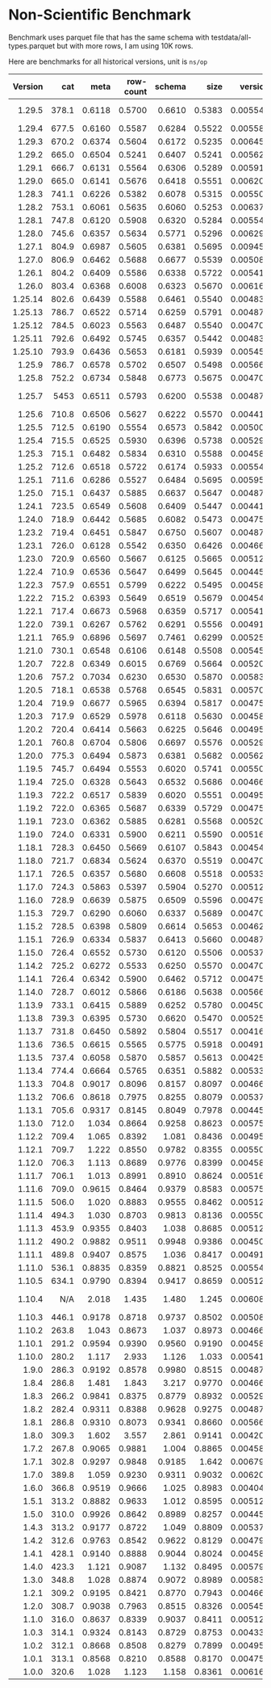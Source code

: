 # Non-Scientific Benchmark

Benchmark uses parquet file that has the same schema with testdata/all-types.parquet but with more rows, I am using 10K rows.

Here are benchmarks for all historical versions, unit is `ns/op`

| Version |   cat |   meta | row-count | schema |   size |  version | Note                                                |
| ------: | ----: | -----: | --------: | -----: | -----: | -------: | --------------------------------------------------- |
|  1.29.5 | 378.1 | 0.6118 |    0.5700 | 0.6610 | 0.5383 | 0.005542 | https://github.com/hangxie/parquet-tools/issues/612 |
|  1.29.4 | 677.5 | 0.6160 |    0.5587 | 0.6284 | 0.5522 | 0.005584 |                                                     |
|  1.29.3 | 670.2 | 0.6374 |    0.5604 | 0.6172 | 0.5235 | 0.006458 |                                                     |
|  1.29.2 | 665.0 | 0.6504 |    0.5241 | 0.6407 | 0.5241 | 0.005625 |                                                     |
|  1.29.1 | 666.7 | 0.6131 |    0.5564 | 0.6306 | 0.5289 | 0.005916 |                                                     |
|  1.29.0 | 665.0 | 0.6141 |    0.5676 | 0.6418 | 0.5551 | 0.006208 |                                                     |
|  1.28.3 | 741.1 | 0.6226 |    0.5382 | 0.6078 | 0.5315 | 0.005500 |                                                     |
|  1.28.2 | 753.1 | 0.6061 |    0.5635 | 0.6060 | 0.5253 | 0.006375 |                                                     |
|  1.28.1 | 747.8 | 0.6120 |    0.5908 | 0.6320 | 0.5284 | 0.005541 |                                                     |
|  1.28.0 | 745.6 | 0.6357 |    0.5634 | 0.5771 | 0.5296 | 0.006291 |                                                     |
|  1.27.1 | 804.9 | 0.6987 |    0.5605 | 0.6381 | 0.5695 | 0.009458 |                                                     |
|  1.27.0 | 806.9 | 0.6462 |    0.5688 | 0.6677 | 0.5539 | 0.005083 |                                                     |
|  1.26.1 | 804.2 | 0.6409 |    0.5586 | 0.6338 | 0.5722 | 0.005416 |                                                     |
|  1.26.0 | 803.4 | 0.6368 |    0.6008 | 0.6323 | 0.5670 | 0.006166 |                                                     |
| 1.25.14 | 802.6 | 0.6439 |    0.5588 | 0.6461 | 0.5540 | 0.004833 |                                                     |
| 1.25.13 | 786.7 | 0.6522 |    0.5714 | 0.6259 | 0.5791 | 0.004875 |                                                     |
| 1.25.12 | 784.5 | 0.6023 |    0.5563 | 0.6487 | 0.5540 | 0.004708 |                                                     |
| 1.25.11 | 792.6 | 0.6492 |    0.5745 | 0.6357 | 0.5442 | 0.004834 |                                                     |
| 1.25.10 | 793.9 | 0.6436 |    0.5653 | 0.6181 | 0.5939 | 0.005459 |                                                     |
|  1.25.9 | 786.7 | 0.6578 |    0.5702 | 0.6507 | 0.5498 | 0.005666 |                                                     |
|  1.25.8 | 752.2 | 0.6734 |    0.5848 | 0.6773 | 0.5675 | 0.004708 |                                                     |
|  1.25.7 |  5453 | 0.6511 |    0.5793 | 0.6200 | 0.5538 | 0.004875 | https://github.com/hangxie/parquet-tools/issues/474 |
|  1.25.6 | 710.8 | 0.6506 |    0.5627 | 0.6222 | 0.5570 | 0.004417 |                                                     |
|  1.25.5 | 712.5 | 0.6190 |    0.5554 | 0.6573 | 0.5842 | 0.005000 |                                                     |
|  1.25.4 | 715.5 | 0.6525 |    0.5930 | 0.6396 | 0.5738 | 0.005291 |                                                     |
|  1.25.3 | 715.1 | 0.6482 |    0.5834 | 0.6310 | 0.5588 | 0.004583 |                                                     |
|  1.25.2 | 712.6 | 0.6518 |    0.5722 | 0.6174 | 0.5933 | 0.005541 |                                                     |
|  1.25.1 | 711.6 | 0.6286 |    0.5527 | 0.6484 | 0.5695 | 0.005958 |                                                     |
|  1.25.0 | 715.1 | 0.6437 |    0.5885 | 0.6637 | 0.5647 | 0.004875 |                                                     |
|  1.24.1 | 723.5 | 0.6549 |    0.5608 | 0.6409 | 0.5447 | 0.004417 |                                                     |
|  1.24.0 | 718.9 | 0.6442 |    0.5685 | 0.6082 | 0.5473 | 0.004750 |                                                     |
|  1.23.2 | 719.4 | 0.6451 |    0.5847 | 0.6750 | 0.5607 | 0.004875 |                                                     |
|  1.23.1 | 726.0 | 0.6128 |    0.5542 | 0.6350 | 0.6426 | 0.004667 |                                                     |
|  1.23.0 | 720.9 | 0.6560 |    0.5667 | 0.6125 | 0.5665 | 0.005125 |                                                     |
|  1.22.4 | 710.9 | 0.6536 |    0.5647 | 0.6499 | 0.5645 | 0.004458 |                                                     |
|  1.22.3 | 757.9 | 0.6551 |    0.5799 | 0.6222 | 0.5495 | 0.004584 |                                                     |
|  1.22.2 | 715.2 | 0.6393 |    0.5649 | 0.6519 | 0.5679 | 0.004541 |                                                     |
|  1.22.1 | 717.4 | 0.6673 |    0.5968 | 0.6359 | 0.5717 | 0.005417 |                                                     |
|  1.22.0 | 739.1 | 0.6267 |    0.5762 | 0.6291 | 0.5556 | 0.004917 |                                                     |
|  1.21.1 | 765.9 | 0.6896 |    0.5697 | 0.7461 | 0.6299 | 0.005250 |                                                     |
|  1.21.0 | 730.1 | 0.6548 |    0.6106 | 0.6148 | 0.5508 | 0.005458 |                                                     |
|  1.20.7 | 722.8 | 0.6349 |    0.6015 | 0.6769 | 0.5664 | 0.005208 |                                                     |
|  1.20.6 | 757.2 | 0.7034 |    0.6230 | 0.6530 | 0.5870 | 0.005834 |                                                     |
|  1.20.5 | 718.1 | 0.6538 |    0.5768 | 0.6545 | 0.5831 | 0.005708 |                                                     |
|  1.20.4 | 719.9 | 0.6677 |    0.5965 | 0.6394 | 0.5817 | 0.004750 |                                                     |
|  1.20.3 | 717.9 | 0.6529 |    0.5978 | 0.6118 | 0.5630 | 0.004583 |                                                     |
|  1.20.2 | 720.4 | 0.6414 |    0.5663 | 0.6225 | 0.5646 | 0.004958 |                                                     |
|  1.20.1 | 760.8 | 0.6704 |    0.5806 | 0.6697 | 0.5576 | 0.005291 |                                                     |
|  1.20.0 | 775.3 | 0.6494 |    0.5873 | 0.6381 | 0.5682 | 0.005625 |                                                     |
|  1.19.5 | 745.7 | 0.6494 |    0.5553 | 0.6020 | 0.5741 | 0.005500 |                                                     |
|  1.19.4 | 725.0 | 0.6328 |    0.5643 | 0.6532 | 0.5686 | 0.004667 |                                                     |
|  1.19.3 | 722.2 | 0.6517 |    0.5839 | 0.6020 | 0.5551 | 0.004958 |                                                     |
|  1.19.2 | 722.0 | 0.6365 |    0.5687 | 0.6339 | 0.5729 | 0.004750 |                                                     |
|  1.19.1 | 723.0 | 0.6362 |    0.5885 | 0.6281 | 0.5568 | 0.005208 |                                                     |
|  1.19.0 | 724.0 | 0.6331 |    0.5900 | 0.6211 | 0.5590 | 0.005167 |                                                     |
|  1.18.1 | 728.3 | 0.6450 |    0.5669 | 0.6107 | 0.5843 | 0.004541 |                                                     |
|  1.18.0 | 721.7 | 0.6834 |    0.5624 | 0.6370 | 0.5519 | 0.004708 |                                                     |
|  1.17.1 | 726.5 | 0.6357 |    0.5680 | 0.6608 | 0.5518 | 0.005333 |                                                     |
|  1.17.0 | 724.3 | 0.5863 |    0.5397 | 0.5904 | 0.5270 | 0.005125 |                                                     |
|  1.16.0 | 728.9 | 0.6639 |    0.5875 | 0.6509 | 0.5596 | 0.004792 |                                                     |
|  1.15.3 | 729.7 | 0.6290 |    0.6060 | 0.6337 | 0.5689 | 0.004709 |                                                     |
|  1.15.2 | 728.5 | 0.6398 |    0.5809 | 0.6614 | 0.5653 | 0.004625 |                                                     |
|  1.15.1 | 726.9 | 0.6334 |    0.5837 | 0.6413 | 0.5660 | 0.004875 |                                                     |
|  1.15.0 | 726.4 | 0.6552 |    0.5730 | 0.6120 | 0.5506 | 0.005375 |                                                     |
|  1.14.2 | 725.2 | 0.6272 |    0.5533 | 0.6250 | 0.5570 | 0.004708 |                                                     |
|  1.14.1 | 726.4 | 0.6342 |    0.5900 | 0.6462 | 0.5712 | 0.004750 |                                                     |
|  1.14.0 | 728.7 | 0.6012 |    0.5866 | 0.6186 | 0.5638 | 0.005667 |                                                     |
|  1.13.9 | 733.1 | 0.6415 |    0.5889 | 0.6252 | 0.5780 | 0.004500 |                                                     |
|  1.13.8 | 739.3 | 0.6395 |    0.5730 | 0.6620 | 0.5470 | 0.005250 |                                                     |
|  1.13.7 | 731.8 | 0.6450 |    0.5892 | 0.5804 | 0.5517 | 0.004167 |                                                     |
|  1.13.6 | 736.5 | 0.6615 |    0.5565 | 0.5775 | 0.5918 | 0.004917 |                                                     |
|  1.13.5 | 737.4 | 0.6058 |    0.5870 | 0.5857 | 0.5613 | 0.004250 |                                                     |
|  1.13.4 | 774.4 | 0.6664 |    0.5765 | 0.6351 | 0.5882 | 0.005333 |                                                     |
|  1.13.3 | 704.8 | 0.9017 |    0.8096 | 0.8157 | 0.8097 | 0.004666 |                                                     |
|  1.13.2 | 706.6 | 0.8618 |    0.7975 | 0.8255 | 0.8079 | 0.005375 |                                                     |
|  1.13.1 | 705.6 | 0.9317 |    0.8145 | 0.8049 | 0.7978 | 0.004459 |                                                     |
|  1.13.0 | 712.0 |  1.034 |    0.8664 | 0.9258 | 0.8623 | 0.005750 |                                                     |
|  1.12.2 | 709.4 |  1.065 |    0.8392 |  1.081 | 0.8436 | 0.004958 |                                                     |
|  1.12.1 | 709.7 |  1.222 |    0.8550 | 0.9782 | 0.8355 | 0.005500 |                                                     |
|  1.12.0 | 706.3 |  1.113 |    0.8689 | 0.9776 | 0.8399 | 0.004583 |                                                     |
|  1.11.7 | 706.1 |  1.013 |    0.8991 | 0.8910 | 0.8624 | 0.005167 |                                                     |
|  1.11.6 | 709.0 | 0.9615 |    0.8464 | 0.9379 | 0.8583 | 0.005750 |                                                     |
|  1.11.5 | 506.0 |  1.020 |    0.8883 | 0.9555 | 0.8462 | 0.005125 |                                                     |
|  1.11.4 | 494.3 |  1.030 |    0.8703 | 0.9813 | 0.8136 | 0.005500 |                                                     |
|  1.11.3 | 453.9 | 0.9355 |    0.8403 |  1.038 | 0.8685 | 0.005125 |                                                     |
|  1.11.2 | 490.2 | 0.9882 |    0.9511 | 0.9948 | 0.9386 | 0.004500 |                                                     |
|  1.11.1 | 489.8 | 0.9407 |    0.8575 |  1.036 | 0.8417 | 0.004917 |                                                     |
|  1.11.0 | 536.1 | 0.8835 |    0.8359 | 0.8821 | 0.8525 | 0.005542 |                                                     |
|  1.10.5 | 634.1 | 0.9790 |    0.8394 | 0.9417 | 0.8659 | 0.005125 |                                                     |
|  1.10.4 |   N/A |  2.018 |     1.435 |  1.480 |  1.245 | 0.006084 | https://github.com/hangxie/parquet-tools/issues/108 |
|  1.10.3 | 446.1 | 0.9178 |    0.8718 | 0.9737 | 0.8502 | 0.005084 |                                                     |
|  1.10.2 | 263.8 |  1.043 |    0.8673 |  1.037 | 0.8973 | 0.004667 |                                                     |
|  1.10.1 | 291.2 | 0.9594 |    0.9390 | 0.9560 | 0.9190 | 0.004583 |                                                     |
|  1.10.0 | 280.2 |  1.117 |     2.933 |  1.126 |  1.033 | 0.005416 |                                                     |
|   1.9.0 | 286.3 | 0.9192 |    0.8578 | 0.9980 | 0.8515 | 0.004875 |                                                     |
|   1.8.4 | 286.8 |  1.481 |     1.843 |  3.217 | 0.9770 | 0.004667 |                                                     |
|   1.8.3 | 266.2 | 0.9841 |    0.8375 | 0.8779 | 0.8932 | 0.005292 |                                                     |
|   1.8.2 | 282.4 | 0.9311 |    0.8388 | 0.9628 | 0.9275 | 0.004875 |                                                     |
|   1.8.1 | 286.8 | 0.9310 |    0.8073 | 0.9341 | 0.8660 | 0.005667 |                                                     |
|   1.8.0 | 309.3 |  1.602 |     3.557 |  2.861 | 0.9141 | 0.004208 |                                                     |
|   1.7.2 | 267.8 | 0.9065 |    0.9881 |  1.004 | 0.8865 | 0.004583 |                                                     |
|   1.7.1 | 302.8 | 0.9297 |    0.9848 | 0.9185 |  1.642 | 0.006792 |                                                     |
|   1.7.0 | 389.8 |  1.059 |    0.9230 | 0.9311 | 0.9032 | 0.006208 |                                                     |
|   1.6.0 | 366.8 | 0.9519 |    0.9666 |  1.025 | 0.8983 | 0.004041 |                                                     |
|   1.5.1 | 313.2 | 0.8882 |    0.9633 |  1.012 | 0.8595 | 0.005125 |                                                     |
|   1.5.0 | 310.0 | 0.9926 |    0.8642 | 0.8989 | 0.8257 | 0.004459 |                                                     |
|   1.4.3 | 313.2 | 0.9177 |    0.8722 |  1.049 | 0.8809 | 0.005375 |                                                     |
|   1.4.2 | 312.6 | 0.9763 |    0.8542 | 0.9622 | 0.8129 | 0.004791 |                                                     |
|   1.4.1 | 428.1 | 0.9140 |    0.8888 | 0.9044 | 0.8024 | 0.004583 |                                                     |
|   1.4.0 | 423.3 |  1.121 |    0.9087 |  1.132 | 0.8495 | 0.005792 |                                                     |
|   1.3.0 | 348.8 |  1.028 |    0.8874 | 0.9072 | 0.8989 | 0.005833 |                                                     |
|   1.2.1 | 309.2 | 0.9195 |    0.8421 | 0.8770 | 0.7943 | 0.004667 |                                                     |
|   1.2.0 | 308.7 | 0.9038 |    0.7963 | 0.8515 | 0.8326 | 0.005458 |                                                     |
|   1.1.0 | 316.0 | 0.8637 |    0.8339 | 0.9037 | 0.8411 | 0.005125 |                                                     |
|   1.0.3 | 314.1 | 0.9324 |    0.8143 | 0.8729 | 0.8753 | 0.004333 |                                                     |
|   1.0.2 | 312.1 | 0.8668 |    0.8508 | 0.8279 | 0.7899 | 0.004958 |                                                     |
|   1.0.1 | 313.1 | 0.8568 |    0.8210 | 0.8588 | 0.8170 | 0.004750 |                                                     |
|   1.0.0 | 320.6 |  1.028 |     1.123 |  1.158 | 0.8361 | 0.006167 |                                                     |
